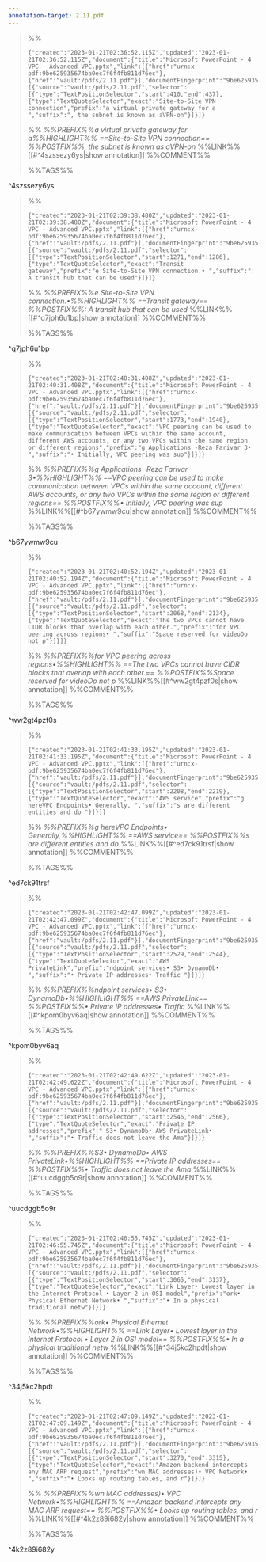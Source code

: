 ```yaml
---
annotation-target: 2.11.pdf
---
```


>%%
>```annotation-json
>{"created":"2023-01-21T02:36:52.115Z","updated":"2023-01-21T02:36:52.115Z","document":{"title":"Microsoft PowerPoint - 4 VPC - Advanced VPC.pptx","link":[{"href":"urn:x-pdf:9be625935674ba0ec7f6f4fb811d76ec"},{"href":"vault:/pdfs/2.11.pdf"}],"documentFingerprint":"9be625935674ba0ec7f6f4fb811d76ec"},"uri":"vault:/pdfs/2.11.pdf","target":[{"source":"vault:/pdfs/2.11.pdf","selector":[{"type":"TextPositionSelector","start":410,"end":437},{"type":"TextQuoteSelector","exact":"Site-to-Site VPN connection","prefix":"a virtual private gateway for a ","suffix":", the subnet is known as aVPN-on"}]}]}
>```
>%%
>*%%PREFIX%%a virtual private gateway for a%%HIGHLIGHT%% ==Site-to-Site VPN connection== %%POSTFIX%%, the subnet is known as aVPN-on*
>%%LINK%%[[#^4szssezy6ys|show annotation]]
>%%COMMENT%%
>
>%%TAGS%%
>
^4szssezy6ys


>%%
>```annotation-json
>{"created":"2023-01-21T02:39:38.480Z","updated":"2023-01-21T02:39:38.480Z","document":{"title":"Microsoft PowerPoint - 4 VPC - Advanced VPC.pptx","link":[{"href":"urn:x-pdf:9be625935674ba0ec7f6f4fb811d76ec"},{"href":"vault:/pdfs/2.11.pdf"}],"documentFingerprint":"9be625935674ba0ec7f6f4fb811d76ec"},"uri":"vault:/pdfs/2.11.pdf","target":[{"source":"vault:/pdfs/2.11.pdf","selector":[{"type":"TextPositionSelector","start":1271,"end":1286},{"type":"TextQuoteSelector","exact":"Transit gateway","prefix":"e Site-to-Site VPN connection.• ","suffix":": A transit hub that can be used"}]}]}
>```
>%%
>*%%PREFIX%%e Site-to-Site VPN connection.•%%HIGHLIGHT%% ==Transit gateway== %%POSTFIX%%: A transit hub that can be used*
>%%LINK%%[[#^q7jph6u1bp|show annotation]]
>%%COMMENT%%
>
>%%TAGS%%
>
^q7jph6u1bp


>%%
>```annotation-json
>{"created":"2023-01-21T02:40:31.408Z","updated":"2023-01-21T02:40:31.408Z","document":{"title":"Microsoft PowerPoint - 4 VPC - Advanced VPC.pptx","link":[{"href":"urn:x-pdf:9be625935674ba0ec7f6f4fb811d76ec"},{"href":"vault:/pdfs/2.11.pdf"}],"documentFingerprint":"9be625935674ba0ec7f6f4fb811d76ec"},"uri":"vault:/pdfs/2.11.pdf","target":[{"source":"vault:/pdfs/2.11.pdf","selector":[{"type":"TextPositionSelector","start":1773,"end":1940},{"type":"TextQuoteSelector","exact":"VPC peering can be used to make communication between VPCs within the same account, different AWS accounts, or any two VPCs within the same region or different regions","prefix":"g Applications -Reza Farivar 3• ","suffix":"• Initially, VPC peering was sup"}]}]}
>```
>%%
>*%%PREFIX%%g Applications -Reza Farivar 3•%%HIGHLIGHT%% ==VPC peering can be used to make communication between VPCs within the same account, different AWS accounts, or any two VPCs within the same region or different regions== %%POSTFIX%%• Initially, VPC peering was sup*
>%%LINK%%[[#^b67ywmw9cu|show annotation]]
>%%COMMENT%%
>
>%%TAGS%%
>
^b67ywmw9cu


>%%
>```annotation-json
>{"created":"2023-01-21T02:40:52.194Z","updated":"2023-01-21T02:40:52.194Z","document":{"title":"Microsoft PowerPoint - 4 VPC - Advanced VPC.pptx","link":[{"href":"urn:x-pdf:9be625935674ba0ec7f6f4fb811d76ec"},{"href":"vault:/pdfs/2.11.pdf"}],"documentFingerprint":"9be625935674ba0ec7f6f4fb811d76ec"},"uri":"vault:/pdfs/2.11.pdf","target":[{"source":"vault:/pdfs/2.11.pdf","selector":[{"type":"TextPositionSelector","start":2068,"end":2134},{"type":"TextQuoteSelector","exact":"The two VPCs cannot have CIDR blocks that overlap with each other.","prefix":"for VPC peering across regions• ","suffix":"Space reserved for videoDo not p"}]}]}
>```
>%%
>*%%PREFIX%%for VPC peering across regions•%%HIGHLIGHT%% ==The two VPCs cannot have CIDR blocks that overlap with each other.== %%POSTFIX%%Space reserved for videoDo not p*
>%%LINK%%[[#^ww2gt4pzf0s|show annotation]]
>%%COMMENT%%
>
>%%TAGS%%
>
^ww2gt4pzf0s


>%%
>```annotation-json
>{"created":"2023-01-21T02:41:33.195Z","updated":"2023-01-21T02:41:33.195Z","document":{"title":"Microsoft PowerPoint - 4 VPC - Advanced VPC.pptx","link":[{"href":"urn:x-pdf:9be625935674ba0ec7f6f4fb811d76ec"},{"href":"vault:/pdfs/2.11.pdf"}],"documentFingerprint":"9be625935674ba0ec7f6f4fb811d76ec"},"uri":"vault:/pdfs/2.11.pdf","target":[{"source":"vault:/pdfs/2.11.pdf","selector":[{"type":"TextPositionSelector","start":2208,"end":2219},{"type":"TextQuoteSelector","exact":"AWS service","prefix":"g hereVPC Endpoints• Generally, ","suffix":"s are different entities and do "}]}]}
>```
>%%
>*%%PREFIX%%g hereVPC Endpoints• Generally,%%HIGHLIGHT%% ==AWS service== %%POSTFIX%%s are different entities and do*
>%%LINK%%[[#^ed7ck91trsf|show annotation]]
>%%COMMENT%%
>
>%%TAGS%%
>
^ed7ck91trsf


>%%
>```annotation-json
>{"created":"2023-01-21T02:42:47.099Z","updated":"2023-01-21T02:42:47.099Z","document":{"title":"Microsoft PowerPoint - 4 VPC - Advanced VPC.pptx","link":[{"href":"urn:x-pdf:9be625935674ba0ec7f6f4fb811d76ec"},{"href":"vault:/pdfs/2.11.pdf"}],"documentFingerprint":"9be625935674ba0ec7f6f4fb811d76ec"},"uri":"vault:/pdfs/2.11.pdf","target":[{"source":"vault:/pdfs/2.11.pdf","selector":[{"type":"TextPositionSelector","start":2529,"end":2544},{"type":"TextQuoteSelector","exact":"AWS PrivateLink","prefix":"ndpoint services• S3• DynamoDb• ","suffix":"• Private IP addresses• Traffic "}]}]}
>```
>%%
>*%%PREFIX%%ndpoint services• S3• DynamoDb•%%HIGHLIGHT%% ==AWS PrivateLink== %%POSTFIX%%• Private IP addresses• Traffic*
>%%LINK%%[[#^kpom0byv6aq|show annotation]]
>%%COMMENT%%
>
>%%TAGS%%
>
^kpom0byv6aq


>%%
>```annotation-json
>{"created":"2023-01-21T02:42:49.622Z","updated":"2023-01-21T02:42:49.622Z","document":{"title":"Microsoft PowerPoint - 4 VPC - Advanced VPC.pptx","link":[{"href":"urn:x-pdf:9be625935674ba0ec7f6f4fb811d76ec"},{"href":"vault:/pdfs/2.11.pdf"}],"documentFingerprint":"9be625935674ba0ec7f6f4fb811d76ec"},"uri":"vault:/pdfs/2.11.pdf","target":[{"source":"vault:/pdfs/2.11.pdf","selector":[{"type":"TextPositionSelector","start":2546,"end":2566},{"type":"TextQuoteSelector","exact":"Private IP addresses","prefix":" S3• DynamoDb• AWS PrivateLink• ","suffix":"• Traffic does not leave the Ama"}]}]}
>```
>%%
>*%%PREFIX%%S3• DynamoDb• AWS PrivateLink•%%HIGHLIGHT%% ==Private IP addresses== %%POSTFIX%%• Traffic does not leave the Ama*
>%%LINK%%[[#^uucdggb5o9r|show annotation]]
>%%COMMENT%%
>
>%%TAGS%%
>
^uucdggb5o9r


>%%
>```annotation-json
>{"created":"2023-01-21T02:46:55.745Z","updated":"2023-01-21T02:46:55.745Z","document":{"title":"Microsoft PowerPoint - 4 VPC - Advanced VPC.pptx","link":[{"href":"urn:x-pdf:9be625935674ba0ec7f6f4fb811d76ec"},{"href":"vault:/pdfs/2.11.pdf"}],"documentFingerprint":"9be625935674ba0ec7f6f4fb811d76ec"},"uri":"vault:/pdfs/2.11.pdf","target":[{"source":"vault:/pdfs/2.11.pdf","selector":[{"type":"TextPositionSelector","start":3065,"end":3137},{"type":"TextQuoteSelector","exact":"Link Layer• Lowest layer in the Internet Protocol • Layer 2 in OSI model","prefix":"ork• Physical Ethernet Network• ","suffix":"• In a physical traditional netw"}]}]}
>```
>%%
>*%%PREFIX%%ork• Physical Ethernet Network•%%HIGHLIGHT%% ==Link Layer• Lowest layer in the Internet Protocol • Layer 2 in OSI model== %%POSTFIX%%• In a physical traditional netw*
>%%LINK%%[[#^34j5kc2hpdt|show annotation]]
>%%COMMENT%%
>
>%%TAGS%%
>
^34j5kc2hpdt


>%%
>```annotation-json
>{"created":"2023-01-21T02:47:09.149Z","updated":"2023-01-21T02:47:09.149Z","document":{"title":"Microsoft PowerPoint - 4 VPC - Advanced VPC.pptx","link":[{"href":"urn:x-pdf:9be625935674ba0ec7f6f4fb811d76ec"},{"href":"vault:/pdfs/2.11.pdf"}],"documentFingerprint":"9be625935674ba0ec7f6f4fb811d76ec"},"uri":"vault:/pdfs/2.11.pdf","target":[{"source":"vault:/pdfs/2.11.pdf","selector":[{"type":"TextPositionSelector","start":3270,"end":3315},{"type":"TextQuoteSelector","exact":"Amazon backend intercepts any MAC ARP request","prefix":"wn MAC addresses)• VPC Network• ","suffix":"• Looks up routing tables, and r"}]}]}
>```
>%%
>*%%PREFIX%%wn MAC addresses)• VPC Network•%%HIGHLIGHT%% ==Amazon backend intercepts any MAC ARP request== %%POSTFIX%%• Looks up routing tables, and r*
>%%LINK%%[[#^4k2z89i682y|show annotation]]
>%%COMMENT%%
>
>%%TAGS%%
>
^4k2z89i682y
